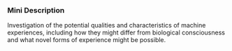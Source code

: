 ### Mini Description

Investigation of the potential qualities and characteristics of machine experiences, including how they might differ from biological consciousness and what novel forms of experience might be possible.
